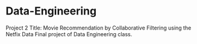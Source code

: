 # Data-Engineering
Project 2 Title: Movie Recommendation by Collaborative Filtering using the Netfix Data
Final project of Data Engineering class.
